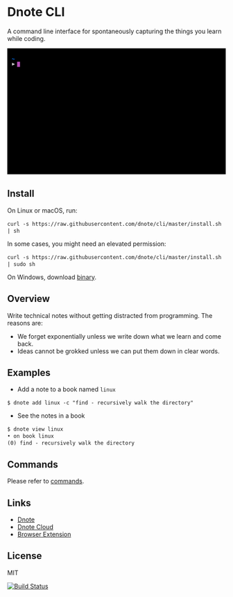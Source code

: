 # Dnote CLI

A command line interface for spontaneously capturing the things you learn while coding.

![Dnote](assets/dnote.gif)

## Install

On Linux or macOS, run:

    curl -s https://raw.githubusercontent.com/dnote/cli/master/install.sh | sh

In some cases, you might need an elevated permission:

    curl -s https://raw.githubusercontent.com/dnote/cli/master/install.sh | sudo sh

On Windows, download [binary](https://github.com/dnote/cli/releases).

## Overview

Write technical notes without getting distracted from programming. The reasons are:

- We forget exponentially unless we write down what we learn and come back.
- Ideas cannot be grokked unless we can put them down in clear words.

## Examples

- Add a note to a book named `linux`

```
$ dnote add linux -c "find - recursively walk the directory"
```

- See the notes in a book

```
$ dnote view linux
• on book linux
(0) find - recursively walk the directory
```

## Commands

Please refer to [commands](/COMMANDS.md).

## Links

- [Dnote](https://dnote.io)
- [Dnote Cloud](https://dnote.io/cloud)
- [Browser Extension](https://github.com/dnote/browser-extension)

## License

MIT

[![Build Status](https://travis-ci.org/dnote/cli.svg?branch=master)](https://travis-ci.org/dnote/cli)
